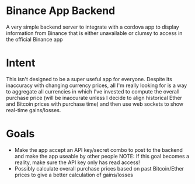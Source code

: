 # Binance App Backend
A very simple backend server to integrate with a cordova app to display information from Binance that is either unavailable or clumsy to access in the official Binance app

# Intent
This isn't designed to be a super useful app for everyone. Despite its inaccuracy with changing currency prices, all I'm really looking for is a way to aggregate all currencies in which I've invested to compute the overall purchase price (will be inaccurate unless I decide to align historical Ether and Bitcoin prices with purchase time) and then use web sockets to show real-time gains/losses.

# Goals
* Make the app accept an API key/secret combo to post to the backend and make the app useable by other people
NOTE: If this goal becomes a reality, make sure the API key only has read access!
* Possibly calculate overall purchase prices based on past Bitcoin/Ether prices to give a better calculation of gains/losses
